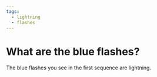 ```yaml
---
tags:
  - lightning
  - flashes
---
```

# What are the blue flashes?

The blue flashes you see in the first sequence are lightning.
